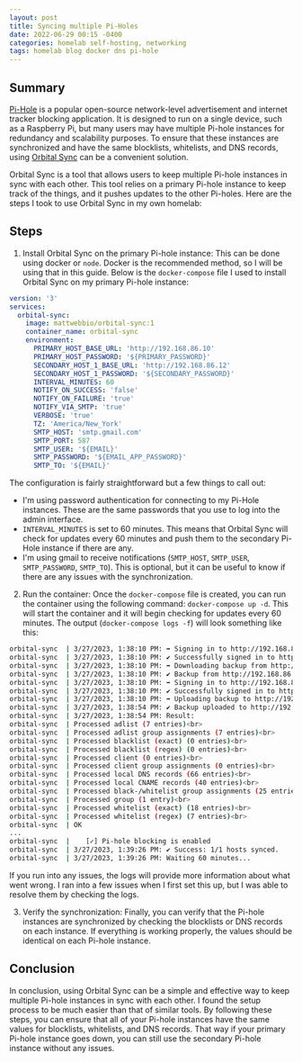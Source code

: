 ```yaml
---
layout: post
title: Syncing multiple Pi-Holes
date: 2022-06-29 00:15 -0400
categories: homelab self-hosting, networking
tags: homelab blog docker dns pi-hole
---
```

## Summary

[Pi-Hole](https://pi-hole.net/) is a popular open-source network-level advertisement and internet tracker blocking application. It is designed to run on a single device, such as a Raspberry Pi, but many users may have multiple Pi-hole instances for redundancy and scalability purposes. To ensure that these instances are synchronized and have the same blocklists, whitelists, and DNS records, using [Orbital Sync](https://github.com/mattwebbio/orbital-sync) can be a convenient solution.

Orbital Sync is a tool that allows users to keep multiple Pi-hole instances in sync with each other. This tool relies on a primary Pi-hole instance to keep track of the things, and it pushes updates to the other Pi-holes. Here are the steps I took to use Orbital Sync in my own homelab:

## Steps

1) Install Orbital Sync on the primary Pi-hole instance: This can be done using docker or `node`. Docker is the recommended method, so I will be using that in this guide. Below is the `docker-compose` file I used to install Orbital Sync on my primary Pi-hole instance:

```yaml
version: '3'
services:
  orbital-sync:
    image: mattwebbio/orbital-sync:1
    container_name: orbital-sync
    environment:
      PRIMARY_HOST_BASE_URL: 'http://192.168.86.10'
      PRIMARY_HOST_PASSWORD: '${PRIMARY_PASSWORD}'
      SECONDARY_HOST_1_BASE_URL: 'http://192.168.86.12'
      SECONDARY_HOST_1_PASSWORD: '${SECONDARY_PASSWORD}'
      INTERVAL_MINUTES: 60
      NOTIFY_ON_SUCCESS: 'false'
      NOTIFY_ON_FAILURE: 'true'
      NOTIFY_VIA_SMTP: 'true'
      VERBOSE: 'true'
      TZ: 'America/New_York'
      SMTP_HOST: 'smtp.gmail.com'
      SMTP_PORT: 587
      SMTP_USER: '${EMAIL}'
      SMTP_PASSWORD: '${EMAIL_APP_PASSWORD}'
      SMTP_TO: '${EMAIL}'
```

The configuration is fairly straightforward but a few things to call out:

- I'm using password authentication for connecting to my Pi-Hole instances. These are the same passwords that you use to log into the admin interface.
- `INTERVAL_MINUTES` is set to 60 minutes. This means that Orbital Sync will check for updates every 60 minutes and push them to the secondary Pi-Hole instance if there are any.
- I'm using gmail to receive notifications (`SMTP_HOST`, `SMTP_USER`, `SMTP_PASSWORD`, `SMTP_TO`). This is optional, but it can be useful to know if there are any issues with the synchronization.

2) Run the container: Once the `docker-compose` file is created, you can run the container using the following command: `docker-compose up -d`. This will start the container and it will begin checking for updates every 60 minutes. The output (`docker-compose logs -f`) will look something like this:

```bash
orbital-sync  | 3/27/2023, 1:38:10 PM: ➡️ Signing in to http://192.168.86.10/admin...
orbital-sync  | 3/27/2023, 1:38:10 PM: ✔️ Successfully signed in to http://192.168.86.10/admin!
orbital-sync  | 3/27/2023, 1:38:10 PM: ➡️ Downloading backup from http://192.168.86.10/admin...
orbital-sync  | 3/27/2023, 1:38:10 PM: ✔️ Backup from http://192.168.86.10/admin completed!
orbital-sync  | 3/27/2023, 1:38:10 PM: ➡️ Signing in to http://192.168.86.12/admin...
orbital-sync  | 3/27/2023, 1:38:10 PM: ✔️ Successfully signed in to http://192.168.86.12/admin!
orbital-sync  | 3/27/2023, 1:38:10 PM: ➡️ Uploading backup to http://192.168.86.12/admin...
orbital-sync  | 3/27/2023, 1:38:54 PM: ✔️ Backup uploaded to http://192.168.86.12/admin!
orbital-sync  | 3/27/2023, 1:38:54 PM: Result:
orbital-sync  | Processed adlist (7 entries)<br>
orbital-sync  | Processed adlist group assignments (7 entries)<br>
orbital-sync  | Processed blacklist (exact) (0 entries)<br>
orbital-sync  | Processed blacklist (regex) (0 entries)<br>
orbital-sync  | Processed client (0 entries)<br>
orbital-sync  | Processed client group assignments (0 entries)<br>
orbital-sync  | Processed local DNS records (66 entries)<br>
orbital-sync  | Processed local CNAME records (40 entries)<br>
orbital-sync  | Processed black-/whitelist group assignments (25 entries)<br>
orbital-sync  | Processed group (1 entry)<br>
orbital-sync  | Processed whitelist (exact) (18 entries)<br>
orbital-sync  | Processed whitelist (regex) (7 entries)<br>
orbital-sync  | OK
...
orbital-sync  |    [✓] Pi-hole blocking is enabled
orbital-sync  | 3/27/2023, 1:39:26 PM: ✔️ Success: 1/1 hosts synced.
orbital-sync  | 3/27/2023, 1:39:26 PM: Waiting 60 minutes...
```

If you run into any issues, the logs will provide more information about what went wrong. I ran into a few issues when I first set this up, but I was able to resolve them by checking the logs.

3) Verify the synchronization: Finally, you can verify that the Pi-hole instances are synchronized by checking the blocklists or DNS records on each instance. If everything is working properly, the values should be identical on each Pi-hole instance.

## Conclusion

In conclusion, using Orbital Sync can be a simple and effective way to keep multiple Pi-hole instances in sync with each other. I found the setup process to be much easier than that of similar tools. By following these steps, you can ensure that all of your Pi-hole instances have the same values for blocklists, whitelists, and DNS records. That way if your primary Pi-hole instance goes down, you can still use the secondary Pi-hole instance without any issues.
